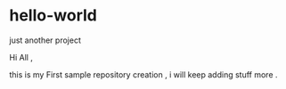 # hello-world
just another project


Hi All , 

this is my First sample repository creation , i will keep adding stuff more .

